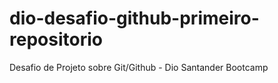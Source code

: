 # dio-desafio-github-primeiro-repositorio
Desafio de Projeto sobre Git/Github - Dio Santander Bootcamp
